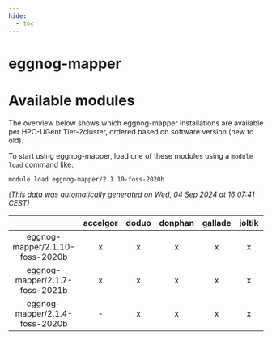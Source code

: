 ```yaml
---
hide:
  - toc
---
```


eggnog-mapper
=============

# Available modules


The overview below shows which eggnog-mapper installations are available per HPC-UGent Tier-2cluster, ordered based on software version (new to old).

To start using eggnog-mapper, load one of these modules using a `module load` command like:

```shell
module load eggnog-mapper/2.1.10-foss-2020b
```

*(This data was automatically generated on Wed, 04 Sep 2024 at 16:07:41 CEST)*  

| |accelgor|doduo|donphan|gallade|joltik|shinx|skitty|
| :---: | :---: | :---: | :---: | :---: | :---: | :---: | :---: |
|eggnog-mapper/2.1.10-foss-2020b|x|x|x|x|x|-|x|
|eggnog-mapper/2.1.7-foss-2021b|x|x|x|x|x|-|x|
|eggnog-mapper/2.1.4-foss-2020b|-|x|x|x|x|-|x|
